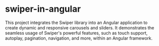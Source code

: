 # swiper-in-angular
This project integrates the Swiper library into an Angular application to create dynamic and responsive carousels and sliders. It demonstrates the seamless usage of Swiper's powerful features, such as touch support, autoplay, pagination, navigation, and more, within an Angular framework. 

